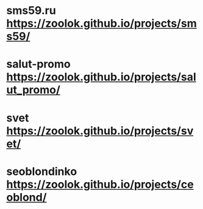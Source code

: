 # sms59.ru https://zoolok.github.io/projects/sms59/
# salut-promo https://zoolok.github.io/projects/salut_promo/
# svet  https://zoolok.github.io/projects/svet/
# seoblondinko https://zoolok.github.io/projects/ceoblond/
